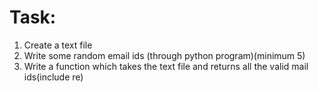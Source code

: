 Task:
======
1. Create a text file
2. Write some random email ids (through python program)(minimum 5)
3. Write a function which takes the text file and returns all the valid mail ids(include re)

